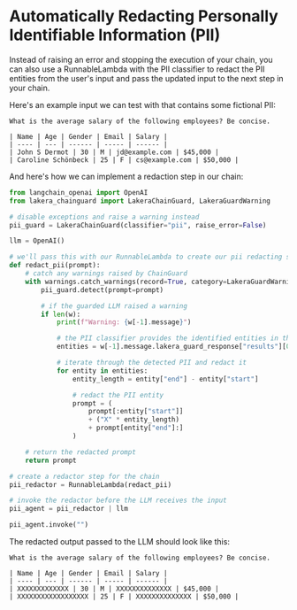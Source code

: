 # Automatically Redacting Personally Identifiable Information (PII)

Instead of raising an error and stopping the execution of your chain, you can also use a RunnableLambda with the PII classifier to redact the PII entities from the user's input and pass the updated input to the next step in your chain.

Here's an example input we can test with that contains some fictional PII:

```
What is the average salary of the following employees? Be concise.

| Name | Age | Gender | Email | Salary |
| ---- | --- | ------ | ----- | ------ |
| John S Dermot | 30 | M | jd@example.com | $45,000 |
| Caroline Schönbeck | 25 | F | cs@example.com | $50,000 |
```

And here's how we can implement a redaction step in our chain:

```python
from langchain_openai import OpenAI
from lakera_chainguard import LakeraChainGuard, LakeraGuardWarning

# disable exceptions and raise a warning instead
pii_guard = LakeraChainGuard(classifier="pii", raise_error=False)

llm = OpenAI()

# we'll pass this with our RunnableLambda to create our pii redacting step in the chain
def redact_pii(prompt):
    # catch any warnings raised by ChainGuard
    with warnings.catch_warnings(record=True, category=LakeraGuardWarning) as w:
        pii_guard.detect(prompt=prompt)

        # if the guarded LLM raised a warning
        if len(w):
            print(f"Warning: {w[-1].message}")

            # the PII classifier provides the identified entities in the payload property
            entities = w[-1].message.lakera_guard_response["results"][0]["payload"]["pii"]

            # iterate through the detected PII and redact it
            for entity in entities:
                entity_length = entity["end"] - entity["start"]

                # redact the PII entity
                prompt = (
                    prompt[:entity["start"]]
                    + ("X" * entity_length)
                    + prompt[entity["end"]:]
                )

    # return the redacted prompt
    return prompt

# create a redactor step for the chain
pii_redactor = RunnableLambda(redact_pii)

# invoke the redactor before the LLM receives the input
pii_agent = pii_redactor | llm

pii_agent.invoke("")
```

The redacted output passed to the LLM should look like this:

```
What is the average salary of the following employees? Be concise.

| Name | Age | Gender | Email | Salary |
| ---- | --- | ------ | ----- | ------ |
| XXXXXXXXXXXXX | 30 | M | XXXXXXXXXXXXXX | $45,000 |
| XXXXXXXXXXXXXXXXXX | 25 | F | XXXXXXXXXXXXXX | $50,000 |
```